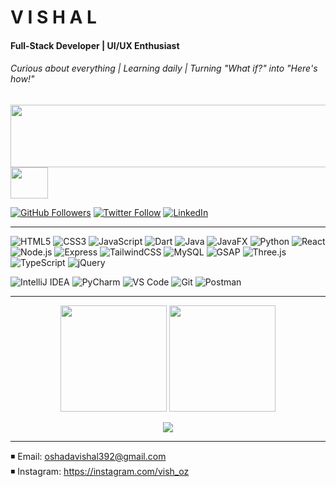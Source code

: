 # V  I  S  H  A  L 
#### Full-Stack Developer | UI/UX Enthusiast 
###### Curious about everything | Learning daily | Turning "What if?" into "Here's how!" 
<p>
  <img src="https://necessarydisorder.wordpress.com/wp-content/uploads/2019/02/agif2.gif" height="100px" width="900px" />
  <img src="https://camo.githubusercontent.com/d5b8023397c632e791d495987bd0dcb4af3d3b3439dce25031c8f1fd46b87b43/68747470733a2f2f6d656469612e74656e6f722e636f6d2f595a506e477550655a763841414141642f636f64696e672e676966" height="50px" width="60px"/> 
</p>

[![GitHub Followers](https://img.shields.io/github/followers/VishalOz?label=Follow&style=social)](https://github.com/VishalOz)
[![Twitter Follow](https://img.shields.io/twitter/follow/vish_oz?style=social)](https://twitter.com/vishal_oshada)
[![LinkedIn](https://img.shields.io/badge/LinkedIn-Connect-blue)](https://linkedin.com/in/vishal_sudasinghe)

---
![HTML5](https://img.shields.io/badge/-HTML5-E34F26?logo=html5&logoColor=white)
![CSS3](https://img.shields.io/badge/-CSS3-1572B6?logo=css3&logoColor=white)
![JavaScript](https://img.shields.io/badge/-JavaScript-F7DF1E?logo=javascript&logoColor=black)
![Dart](https://img.shields.io/badge/-Dart-0175C2?logo=dart&logoColor=white)
![Java](https://img.shields.io/badge/-Java-007396?logo=java&logoColor=white)
![JavaFX](https://img.shields.io/badge/-JavaFX-ED8B00?logo=java&logoColor=white)
![Python](https://img.shields.io/badge/-Python-3776AB?logo=python&logoColor=white)
![React](https://img.shields.io/badge/-React-61DAFB?logo=react&logoColor=black)
![Node.js](https://img.shields.io/badge/-Node.js-339933?logo=node.js&logoColor=white)
![Express](https://img.shields.io/badge/-Express-000000?logo=express&logoColor=white)
![TailwindCSS](https://img.shields.io/badge/-TailwindCSS-06B6D4?logo=tailwind-css&logoColor=white)
![MySQL](https://img.shields.io/badge/MySQL-4479A1?logo=mysql&logoColor=white)
![GSAP](https://img.shields.io/badge/GSAP-88CE02?logo=greensock&logoColor=black)
![Three.js](https://img.shields.io/badge/Three.js-000000?logo=three.js&logoColor=white)
![TypeScript](https://img.shields.io/badge/-TypeScript-3178C6?logo=typescript&logoColor=white)
![jQuery](https://img.shields.io/badge/-jQuery-0769AD?logo=jquery&logoColor=white)



![IntelliJ IDEA](https://img.shields.io/badge/-IntelliJ%20IDEA-000000?logo=intellij-idea&logoColor=white)
![PyCharm](https://img.shields.io/badge/-PyCharm-000000?logo=pycharm&logoColor=white)
![VS Code](https://img.shields.io/badge/-VS%20Code-007ACC?logo=visual-studio-code&logoColor=white)
![Git](https://img.shields.io/badge/-Git-F05032?logo=git&logoColor=white)
![Postman](https://img.shields.io/badge/-Postman-FF6C37?logo=postman&logoColor=white)

---
<p align="center">
  <!-- GitHub Stats Card with Cache Refresh -->
  <img src="https://github-readme-stats.vercel.app/api?username=VishalOz&show_icons=true&theme=tokyonight&hide_border=true&cache_seconds=3600" height="170"/>

  <!-- GitHub Streak Stats (Stable Mirror) -->
  <img src="https://streak-stats.demolab.com?user=VishalOz&theme=tokyonight&hide_border=true" height="170"/>
</p>

<!-- Top Languages Card -->
<p align="center">
  <img src="https://github-readme-stats.vercel.app/api/top-langs/?username=VishalOz&layout=compact&theme=tokyonight&hide_border=true&langs_count=8" />
</p>


---
◾️ Email: oshadavishal392@gmail.com  
◾️ Instagram: https://instagram.com/vish_oz  


